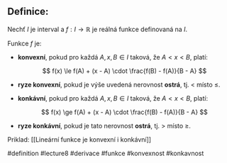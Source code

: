 ## Definice: 
Nechť $I$ je interval a $f : I \to \mathbb{R}$ je reálná funkce definovaná na $I$.

Funkce $f$ je:

- **konvexní**, pokud pro každá $A, x, B \in I$ taková, že $A < x < B$, platí:

  $$
  f(x) \le f(A) + (x - A) \cdot \frac{f(B) - f(A)}{B - A}
  $$

- **ryze konvexní**, pokud je výše uvedená nerovnost **ostrá**, tj. $<$ místo $\le$.

- **konkávní**, pokud pro každá $A, x, B \in I$ taková, že $A < x < B$, platí:

  $$
  f(x) \ge f(A) + (x - A) \cdot \frac{f(B) - f(A)}{B - A}
  $$

- **ryze konkávní**, pokud je tato nerovnost **ostrá**, tj. $>$ místo $\ge$.


Priklad: [[Lineární funkce je konvexní i konkávní]]

#definition #lecture8 #derivace #funkce #konvexnost #konkavnost

